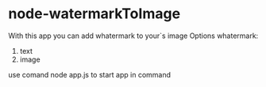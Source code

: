 # node-watermarkToImage
With this app you can add whatermark to your`s image
Options whatermark:
1. text
2. image

use comand node app.js to start app in command
